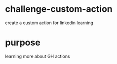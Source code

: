 # challenge-custom-action
 create a custom action for linkedin learning

# purpose
 learning more about GH actions

